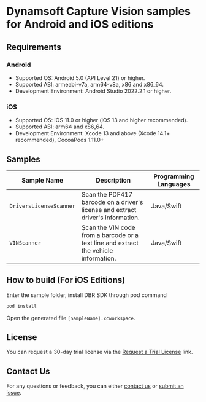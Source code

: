 # Dynamsoft Capture Vision samples for Android and iOS editions

## Requirements

### Android

- Supported OS: Android 5.0 (API Level 21) or higher.
- Supported ABI: armeabi-v7a, arm64-v8a, x86 and x86_64.
- Development Environment: Android Studio 2022.2.1 or higher.

### iOS

- Supported OS: iOS 11.0 or higher (iOS 13 and higher recommended).
- Supported ABI: arm64 and x86_64.
- Development Environment: Xcode 13 and above (Xcode 14.1+ recommended), CocoaPods 1.11.0+

## Samples

| Sample Name | Description | Programming Languages |
| ----------- | ----------- | --------------------- |
| `DriversLicenseScanner` | Scan the PDF417 barcode on a driver's license and extract driver's information. | Java/Swift |
| `VINScanner` | Scan the VIN code from a barcode or a text line and extract the vehicle information. | Java/Swift |

## How to build (For iOS Editions)

Enter the sample folder, install DBR SDK through pod command

```bash
pod install
```

Open the generated file `[SampleName].xcworkspace`.

## License

You can request a 30-day trial license via the [Request a Trial License](https://www.dynamsoft.com/customer/license/trialLicense?product=cvs&utm_source=github&package=mobile) link.

## Contact Us

For any questions or feedback, you can either [contact us](https://www.dynamsoft.com/company/contact/) or [submit an issue](https://github.com/Dynamsoft/capture-vision-mobile-samples/issues/new).
